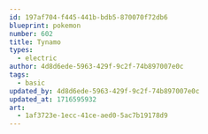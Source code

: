 ```yaml
---
id: 197af704-f445-441b-bdb5-870070f72db6
blueprint: pokemon
number: 602
title: Tynamo
types:
  - electric
author: 4d8d6ede-5963-429f-9c2f-74b897007e0c
tags:
  - basic
updated_by: 4d8d6ede-5963-429f-9c2f-74b897007e0c
updated_at: 1716595932
art:
  - 1af3723e-1ecc-41ce-aed0-5ac7b19178d9
---
```

